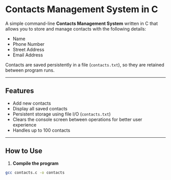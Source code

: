 
# Contacts Management System in C

A simple command-line **Contacts Management System** written in C that allows you to store and manage contacts with the following details:

- Name
- Phone Number
- Street Address
- Email Address

Contacts are saved persistently in a file (`contacts.txt`), so they are retained between program runs.

---

## Features

- Add new contacts
- Display all saved contacts
- Persistent storage using file I/O (`contacts.txt`)
- Clears the console screen between operations for better user experience
- Handles up to 100 contacts

---

## How to Use

1. **Compile the program**

```bash
gcc contacts.c -o contacts
